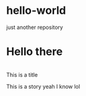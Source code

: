 # hello-world
just another repository
<h1> Hello there </h1>
<br>
This is a title
<p>
  This is a story yeah I know lol
